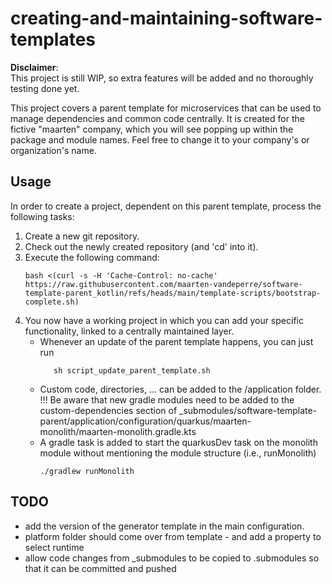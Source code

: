 # creating-and-maintaining-software-templates

**Disclaimer**:  
This project is still WIP, so extra features will be added and no thoroughly testing done yet.

This project covers a parent template for microservices that can be used to manage dependencies and 
common code centrally. It is created for the fictive "maarten" company, which you will see popping up
within the package and module names. Feel free to change it to your company's or organization's name.

## Usage
In order to create a project, dependent on this parent template, process the following tasks:
1. Create a new git repository.
2. Check out the newly created repository (and 'cd' into it).
3. Execute the following command:
    ```shell
    bash <(curl -s -H 'Cache-Control: no-cache' https://raw.githubusercontent.com/maarten-vandeperre/software-template-parent_kotlin/refs/heads/main/template-scripts/bootstrap-complete.sh)
    ```
4. You now have a working project in which you can add your specific functionality, linked to a
centrally maintained layer.
   * Whenever an update of the parent template happens, you can just run 
      ```shell
         sh script_update_parent_template.sh
      ```
   * Custom code, directories, ... can be added to the /application folder.   
   !!! Be aware that new gradle modules need to be added to the custom-dependencies section of
   _submodules/software-template-parent/application/configuration/quarkus/maarten-monolith/maarten-monolith.gradle.kts
   * A gradle task is added to start the quarkusDev task on the monolith module without mentioning the module structure (i.e., runMonolith)
       ```shell
       ./gradlew runMonolith
       ```

## TODO
* add the version of the generator template in the main configuration.
* platform folder should come over from template - and add a property to select runtime
* allow code changes from _submodules to be copied to .submodules so that it can be committed and pushed